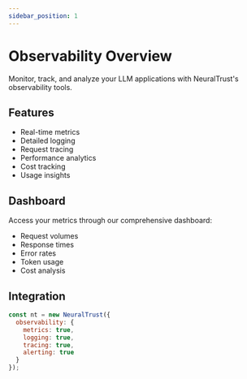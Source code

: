 ```yaml
---
sidebar_position: 1
---
```


# Observability Overview

Monitor, track, and analyze your LLM applications with NeuralTrust's observability tools.

## Features

- Real-time metrics
- Detailed logging
- Request tracing
- Performance analytics
- Cost tracking
- Usage insights

## Dashboard

Access your metrics through our comprehensive dashboard:
- Request volumes
- Response times
- Error rates
- Token usage
- Cost analysis

## Integration

```javascript
const nt = new NeuralTrust({
  observability: {
    metrics: true,
    logging: true,
    tracing: true,
    alerting: true
  }
});
``` 